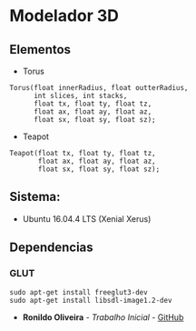 # Modelador 3D

## Elementos
- Torus
```
Torus(float innerRadius, float outterRadius,
	  int slices, int stacks,
	  float tx, float ty, float tz,
	  float ax, float ay, float az,
 	  float sx, float sy, float sz);
```

- Teapot
```
Teapot(float tx, float ty, float tz,
	   float ax, float ay, float az,
	   float sx, float sy, float sz);
```
## Sistema:
- Ubuntu 16.04.4 LTS (Xenial Xerus)

## Dependencias

### GLUT
```
sudo apt-get install freeglut3-dev
sudo apt-get install libsdl-image1.2-dev

```

* **Ronildo Oliveira** - *Trabalho Inicial* - [GitHub](https://github.com/RonildoOliveira)
